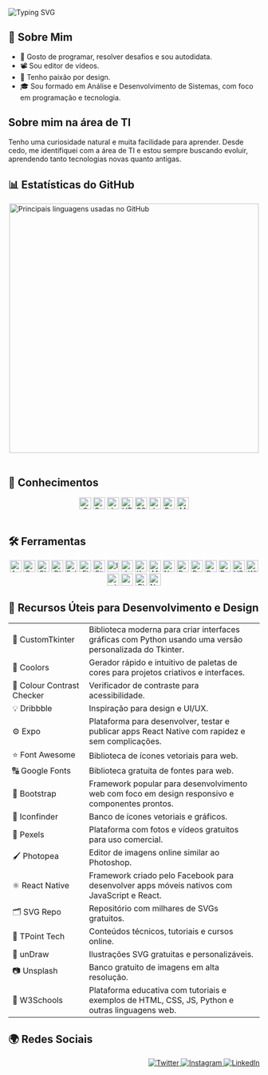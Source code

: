 ![Typing SVG](https://readme-typing-svg.demolab.com?font=Fira+Code&size=28&pause=1000&color=FFFFFF&center=true&vCenter=true&width=600&lines=%F0%9F%A4%9E!+Eu+sou+Márcio,+seja+bem-vindo.)

## 📌 Sobre Mim
<ul>
  <li>🧩 Gosto de programar, resolver desafios e sou autodidata.</li>
  <li>📽️ Sou editor de vídeos.</li>
  <li>🎨 Tenho paixão por design.</li>
  <li>🎓 Sou formado em Análise e Desenvolvimento de Sistemas, com foco em programação e tecnologia.</li>
</ul>

## Sobre mim na área de TI
<p>Tenho uma curiosidade natural e muita facilidade para aprender. Desde cedo, me identifiquei com a área de TI e estou sempre buscando evoluir, aprendendo tanto tecnologias novas quanto antigas.</p>

## 📊 Estatísticas do GitHub
<div style="display: flex; flex-wrap: wrap; justify-content: center; gap: 10px;">
  <a href="https://beacons.ai/ma4c89" target="_blank" rel="noopener noreferrer">
   <img src="https://github-readme-stats.vercel.app/api/top-langs/?username=ma4c89&hide_border=true&layout=compact" alt="Principais linguagens usadas no GitHub" style="max-width: 700; width: 500;" />
  </a>
</div>

<br>

## 🧠 Conhecimentos
<div align="center">
  <img alt="C" height="24" src="https://img.shields.io/badge/C-00599C?style=for-the-badge&logo=c&logoColor=white" />
  <img alt="C++" height="24" src="https://img.shields.io/badge/C++-00599C?style=for-the-badge&logo=c%2B%2B&logoColor=white" />
  <img alt="Java" height="24" src="https://img.shields.io/badge/Java-007396?style=for-the-badge&logo=java&logoColor=white" />
  <img alt="HTML5" height="24" src="https://img.shields.io/badge/HTML5-E34F26?style=for-the-badge&logo=html5&logoColor=white" />
  <img alt="CSS3" height="24" src="https://img.shields.io/badge/CSS3-1572B6?style=for-the-badge&logo=css3&logoColor=white" />
  <img alt="JavaScript" height="24" src="https://img.shields.io/badge/JavaScript-F7DF1E?style=for-the-badge&logo=javascript&logoColor=black" />
  <img alt="Python" height="24" src="https://img.shields.io/badge/Python-3776AB?style=for-the-badge&logo=python&logoColor=white" />
  <img alt="MySQL" height="24" src="https://img.shields.io/badge/MySQL-4479A1?style=for-the-badge&logo=mysql&logoColor=white" />
</div>

<br>

## 🛠️ Ferramentas
<div align="center">
  <img alt="Android Studio" height="24" src="https://img.shields.io/badge/Android_Studio-3DDC84?style=for-the-badge&logo=android-studio&logoColor=white" />
  <img alt="Canva" height="24" src="https://img.shields.io/badge/Canva-00C4CC?style=for-the-badge&logo=canva&logoColor=white" />
  <img alt="CLion" height="24" src="https://img.shields.io/badge/CLion-000000?style=for-the-badge&logo=clion&logoColor=white" />
  <img alt="Django" height="24" src="https://img.shields.io/badge/Django-092E20?style=for-the-badge&logo=django&logoColor=white" />
  <img alt="Eclipse" height="24" src="https://img.shields.io/badge/Eclipse-2C2255?style=for-the-badge&logo=eclipse&logoColor=white" />
  <img alt="Figma" height="24" src="https://img.shields.io/badge/Figma-F24E1E?style=for-the-badge&logo=figma&logoColor=white" />
  <img alt="Git" height="24" src="https://img.shields.io/badge/Git-F05032?style=for-the-badge&logo=git&logoColor=white" />
  <img alt="IntelliJ IDEA" height="24" src="https://img.shields.io/badge/IntelliJ_IDEA-000000?style=for-the-badge&logo=intellij-idea&logoColor=white" />
  <img alt="Jupyter" height="24" src="https://img.shields.io/badge/Jupyter-F37626?style=for-the-badge&logo=jupyter&logoColor=white" />
  <img alt="Kotlin" height="24" src="https://img.shields.io/badge/Kotlin-0095D5?style=for-the-badge&logo=kotlin&logoColor=white" />
  <img alt="MySQL" height="24" src="https://img.shields.io/badge/MySQL-4479A1?style=for-the-badge&logo=mysql&logoColor=white" />
  <img alt="Node.js" height="24" src="https://img.shields.io/badge/Node.js-339933?style=for-the-badge&logo=node.js&logoColor=white" />
  <img alt="PowerShell" height="24" src="https://img.shields.io/badge/PowerShell-012456?style=for-the-badge&logo=powershell&logoColor=white" />
  <img alt="PyCharm" height="24" src="https://img.shields.io/badge/PyCharm-000000?style=for-the-badge&logo=pycharm&logoColor=white" />
  <img alt="React" height="24" src="https://img.shields.io/badge/React-61DAFB?style=for-the-badge&logo=react&logoColor=black" />
  <img alt="Replit" height="24" src="https://img.shields.io/badge/Replit-2F2F2F?style=for-the-badge&logo=replit&logoColor=white" />
  <img alt="VS Code" height="24" src="https://img.shields.io/badge/VS_Code-007ACC?style=for-the-badge&logo=visual-studio-code&logoColor=white" />
  <img alt="Windows 11" height="24" src="https://img.shields.io/badge/Windows_11-0078D6?style=for-the-badge&logo=windows&logoColor=white" />
  <img alt="pip" height="24" src="https://img.shields.io/badge/pip-3776AB?style=for-the-badge&logo=python&logoColor=white" />
  <img alt="npm" height="24" src="https://img.shields.io/badge/npm-CB3837?style=for-the-badge&logo=npm&logoColor=white" />
  <img alt="Pinterest" height="24" src="https://img.shields.io/badge/Pinterest-BD081C?style=for-the-badge&logo=pinterest&logoColor=white" />
  <img alt="Notion" height="24" src="https://img.shields.io/badge/Notion-000000?style=for-the-badge&logo=notion&logoColor=white" />
</div>

## 🧰 Recursos Úteis para Desenvolvimento e Design

<table>
  <tbody>
    <tr>
      <td>📄 <a href="https://customtkinter.tomschimansky.com/" target="_blank" rel="noopener noreferrer" style="text-decoration: none;">CustomTkinter</a></td>
      <td>Biblioteca moderna para criar interfaces gráficas com Python usando uma versão personalizada do Tkinter.</td>
    </tr>
    <tr>
      <td>🎨 <a href="https://coolors.co/" target="_blank" rel="noopener noreferrer" style="text-decoration: none;">Coolors</a></td>
      <td>Gerador rápido e intuitivo de paletas de cores para projetos criativos e interfaces.</td>
    </tr>
    <tr>
      <td>📄 <a href="https://www.color-blindness.com/color-name-hue/" target="_blank" rel="noopener noreferrer" style="text-decoration: none;">Colour Contrast Checker</a></td>
      <td>Verificador de contraste para acessibilidade.</td>
    </tr>
    <tr>
      <td>💡 <a href="https://dribbble.com/" target="_blank" rel="noopener noreferrer" style="text-decoration: none;">Dribbble</a></td>
      <td>Inspiração para design e UI/UX.</td>
    </tr>
    <tr>
      <td>⚙️ <a href="https://expo.dev/" target="_blank" rel="noopener noreferrer" style="text-decoration: none;">Expo</a></td>
      <td>Plataforma para desenvolver, testar e publicar apps React Native com rapidez e sem complicações.</td>
    </tr>
    <tr>
      <td>⭐ <a href="https://fontawesome.com/" target="_blank" rel="noopener noreferrer" style="text-decoration: none;">Font Awesome</a></td>
      <td>Biblioteca de ícones vetoriais para web.</td>
    </tr>
    <tr>
      <td>🔠 <a href="https://fonts.google.com/" target="_blank" rel="noopener noreferrer" style="text-decoration: none;">Google Fonts</a></td>
      <td>Biblioteca gratuita de fontes para web.</td>
    </tr>
    <tr>
      <td>🧱 <a href="https://getbootstrap.com/" target="_blank" rel="noopener noreferrer" style="text-decoration: none;">Bootstrap</a></td>
      <td>Framework popular para desenvolvimento web com foco em design responsivo e componentes prontos.</td>
    </tr>
    <tr>
      <td>🧩 <a href="https://www.iconfinder.com/" target="_blank" rel="noopener noreferrer" style="text-decoration: none;">Iconfinder</a></td>
      <td>Banco de ícones vetoriais e gráficos.</td>
    </tr>
    <tr>
      <td>📸 <a href="https://www.pexels.com/pt-br/" target="_blank" rel="noopener noreferrer" style="text-decoration: none;">Pexels</a></td>
      <td>Plataforma com fotos e vídeos gratuitos para uso comercial.</td>
    </tr>
    <tr>
      <td>🖌️ <a href="https://www.photopea.com/" target="_blank" rel="noopener noreferrer" style="text-decoration: none;">Photopea</a></td>
      <td>Editor de imagens online similar ao Photoshop.</td>
    </tr>
    <tr>
      <td>⚛️ <a href="https://reactnative.dev/" target="_blank" rel="noopener noreferrer" style="text-decoration: none;">React Native</a></td>
      <td>Framework criado pelo Facebook para desenvolver apps móveis nativos com JavaScript e React.</td>
    </tr>
    <tr>
      <td>🗂️ <a href="https://www.svgrepo.com/" target="_blank" rel="noopener noreferrer" style="text-decoration: none;">SVG Repo</a></td>
      <td>Repositório com milhares de SVGs gratuitos.</td>
    </tr>
    <tr>
      <td>🎤 <a href="https://www.tpointtech.com/" target="_blank" rel="noopener noreferrer" style="text-decoration: none;">TPoint Tech</a></td>
      <td>Conteúdos técnicos, tutoriais e cursos online.</td>
    </tr>
    <tr>
      <td>🎯 <a href="https://undraw.co/" target="_blank" rel="noopener noreferrer" style="text-decoration: none;">unDraw</a></td>
      <td>Ilustrações SVG gratuitas e personalizáveis.</td>
    </tr>
    <tr>
      <td>📷 <a href="https://unsplash.com/pt-br" target="_blank" rel="noopener noreferrer" style="text-decoration: none;">Unsplash</a></td>
      <td>Banco gratuito de imagens em alta resolução.</td>
    </tr>
    <tr>
      <td>📄 <a href="https://www.w3schools.com/" target="_blank" rel="noopener noreferrer" style="text-decoration: none;">W3Schools</a></td>
      <td>Plataforma educativa com tutoriais e exemplos de HTML, CSS, JS, Python e outras linguagens web.</td>
    </tr>
  </tbody>
</table>



## 🌍 Redes Sociais
<p align="right">
  <a href="https://twitter.com/Marciovila9541" target="_blank" rel="noopener noreferrer">
    <img src="https://img.shields.io/badge/Twitter-1DA1F2?style=for-the-badge&logo=twitter&logoColor=white" alt="Twitter"/>
  </a>
  <a href="https://www.instagram.com/marcio_ferreira11" target="_blank" rel="noopener noreferrer">
    <img src="https://img.shields.io/badge/Instagram-E4405F?style=for-the-badge&logo=instagram&logoColor=white" alt="Instagram" />
  </a>
  <a href="https://www.linkedin.com/in/márcio-ferreira-b54383327" target="_blank" rel="noopener noreferrer">
    <img src="https://img.shields.io/badge/LinkedIn-0077B5?style=for-the-badge&logo=linkedin&logoColor=white" alt="LinkedIn" />
  </a>
</p>
